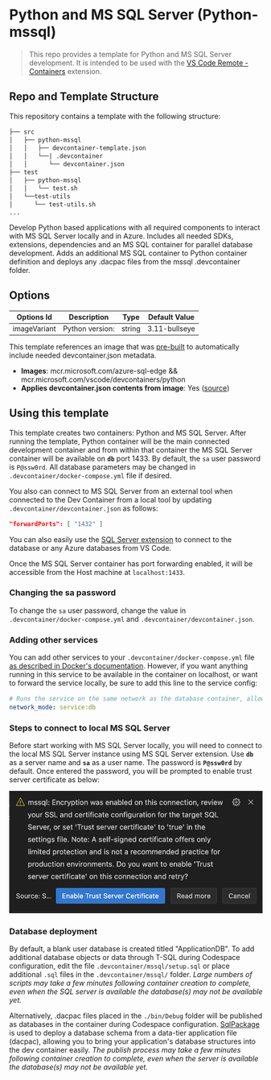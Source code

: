 # Python and MS SQL Server (Python-mssql)

> This repo provides a template for Python and MS SQL Server development. It is intended to be used with the [VS Code Remote - Containers](https://aka.ms/vscode-remote/containers) extension. 

## Repo and Template Structure

This repository contains a template with the following structure:
```
├── src
│   ├── python-mssql
│   │   ├── devcontainer-template.json
│   │   └──| .devcontainer
│   │      └── devcontainer.json
├── test
│   ├── python-mssql
│   │   └── test.sh
│   └──test-utils
│      └── test-utils.sh
...
```

Develop Python based applications with all required components to interact with MS SQL Server locally and in Azure. Includes all needed SDKs, extensions, dependencies and an MS SQL container for parallel database development. Adds an additional MS SQL container to Python container definition and deploys any .dacpac files from the mssql .devcontainer folder.

## Options

| Options Id | Description | Type | Default Value |
|-----|-----|-----|-----|
| imageVariant | Python version: | string | 3.11-bullseye |

This template references an image that was [pre-built](https://containers.dev/implementors/reference/#prebuilding) to automatically include needed devcontainer.json metadata.

* **Images**: mcr.microsoft.com/azure-sql-edge && mcr.microsoft.com/vscode/devcontainers/python
* **Applies devcontainer.json contents from image**: Yes ([source](https://github.com/Azure-Samples//blob/main/src/python-mssql/.devcontainer/devcontainer.json))

## Using this template

This template creates two containers: Python and MS SQL Server. After running the template, Python container will be the main connected development container and from within that container the MS SQL Server container will be available on **`db`** port 1433. By default, the `sa` user password is `P@ssw0rd`. All database parameters may be changed in `.devcontainer/docker-compose.yml` file if desired.

You also can connect to MS SQL Server from an external tool when connected to the Dev Container from a local tool by updating `.devcontainer/devcontainer.json` as follows:

```json
"forwardPorts": [ "1432" ]
```

You can also easily use the [SQL Server extension](https://marketplace.visualstudio.com/items?itemName=ms-mssql.mssql) to connect to the database or any Azure databases from VS Code.

Once the MS SQL Server container has port forwarding enabled, it will be accessible from the Host machine at `localhost:1433`.

### Changing the sa password

To change the `sa` user password, change the value in `.devcontainer/docker-compose.yml` and `.devcontainer/devcontainer.json`.

### Adding other services

You can add other services to your `.devcontainer/docker-compose.yml` file [as described in Docker's documentation](https://docs.docker.com/compose/compose-file/#service-configuration-reference). However, if you want anything running in this service to be available in the container on localhost, or want to forward the service locally, be sure to add this line to the service config:

```yaml
# Runs the service on the same network as the database container, allows "forwardPorts" in devcontainer.json function.
network_mode: service:db
```

### Steps to connect to local MS SQL Server

Before start working with MS SQL Server locally, you will need to connect to the local MS SQL Server instance using MS SQL Server extension.
Use **`db`** as a server name and **`sa`** as a user name. The password is **`P@ssw0rd`** by default. Once entered the password, you will be prompted to enable trust server certificate as below:

![Trust Server Certificate](src/python-mssql/images/trust.png)

### Database deployment

By default, a blank user database is created titled "ApplicationDB".  To add additional database objects or data through T-SQL during Codespace configuration, edit the file `.devcontainer/mssql/setup.sql` or place additional `.sql` files in the `.devcontainer/mssql/` folder. *Large numbers of scripts may take a few minutes following container creation to complete, even when the SQL server is available the database(s) may not be available yet.*

Alternatively, .dacpac files placed in the `./bin/Debug` folder will be published as databases in the container during Codespace configuration. [SqlPackage](https://docs.microsoft.com/sql/tools/sqlpackage) is used to deploy a database schema from a data-tier application file (dacpac), allowing you to bring your application's database structures into the dev container easily. *The publish process may take a few minutes following container creation to complete, even when the server is available the database(s) may not be available yet.*
